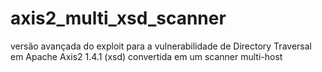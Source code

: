 # axis2_multi_xsd_scanner
versão avançada do exploit para a vulnerabilidade de Directory Traversal em Apache Axis2 1.4.1 (xsd) convertida em um scanner multi-host
